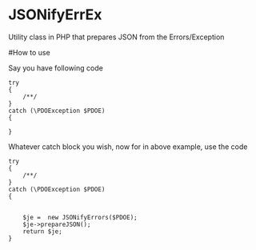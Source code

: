 # JSONifyErrEx
Utility class in PHP that prepares JSON from the Errors/Exception

#How to use

Say you have following code

```
try
{
	/**/
}
catch (\PDOException $PDOE)
{
	
}
```
Whatever catch block you wish, now for in above example, use the code

```
try
{
	/**/
}
catch (\PDOException $PDOE)
{
	

	$je =  new JSONifyErrors($PDOE);
	$je->prepareJSON();
	return $je;
}
```